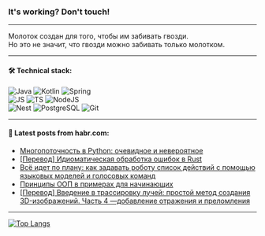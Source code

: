 ### It's working? Don't touch!

---
Молоток создан для того, чтобы им забивать гвозди. <br>
Но это не значит, что гвозди можно забивать только молотком.

---

#### 🛠️ Technical stack:

![Java](https://img.shields.io/badge/Java-informational?logo=Oracle&style=flat&logoColor=white&color=FF4500)
![Kotlin](https://img.shields.io/badge/Kotlin-informational?logo=Kotlin&style=flat&logoColor=white&color=774D97)
![Spring](https://img.shields.io/badge/SpringBoot-informational?logo=SpringBoot&style=flat&logoColor=white&color=6DB33F) <br>
![JS](https://img.shields.io/badge/JS-informational?logo=javaScript&style=flat&logoColor=black&color=F7Df1E)
![TS](https://img.shields.io/badge/TypeScript-informational?logo=typeScript&style=flat&logoColor=black&color=0667A8)
![NodeJS](https://img.shields.io/badge/NodeJS-informational?logo=node.js&style=flat&logoColor=white&color=70A760) <br>
![Nest](https://img.shields.io/badge/NestJS-informational?logo=NestJS&style=flat&logoColor=white&color=E0234E)
![PostgreSQL](https://img.shields.io/badge/PostgreSQL-informational?logo=PostgreSQL&style=flat&logoColor=white&color=DAA520)
![Git](https://img.shields.io/badge/Git-informational?logo=git&style=flat&logoColor=white&color=778899)

___

#### 💬 Latest posts from habr.com:

<!-- BLOG-POST-LIST:START -->
- [Многопоточность в Python: очевидное и невероятное](https://habr.com/ru/articles/764420/?utm_source=habrahabr&utm_medium=rss&utm_campaign=764420)
- [[Перевод] Идиоматическая обработка ошибок в Rust](https://habr.com/ru/companies/piter/articles/764416/?utm_source=habrahabr&utm_medium=rss&utm_campaign=764416)
- [Всё идет по плану: как задавать роботу список действий с помощью языковых моделей и голосовых команд](https://habr.com/ru/companies/airi/articles/764102/?utm_source=habrahabr&utm_medium=rss&utm_campaign=764102)
- [Принципы ООП в примерах для начинающих](https://habr.com/ru/companies/otus/articles/764266/?utm_source=habrahabr&utm_medium=rss&utm_campaign=764266)
- [[Перевод] Введение в трассировку лучей: простой метод создания 3D-изображений. Часть 4 —добавление отражения и преломления](https://habr.com/ru/articles/764380/?utm_source=habrahabr&utm_medium=rss&utm_campaign=764380)
<!-- BLOG-POST-LIST:END -->

---
[![Top Langs](https://github-readme-stats-git-master-advtsetting-gmailcom.vercel.app/api/top-langs/?username=zloylis&langs_count=10&hide_title=false&title_color=e6edf3&size_weight=0.5&count_weight=0.5&layout=compact&hide_border=true&theme=dracula)](https://github.com/zloylis)

<!-- ![GitHub stats](https://github-readme-stats-git-master-advtsetting-gmailcom.vercel.app/api?username=zloylis&show_icons=true&hide_border=true&theme=dracula&hide_title=true&include_all_commits=true&count_private=true&hide=contribs&hide_rank=true) -->
